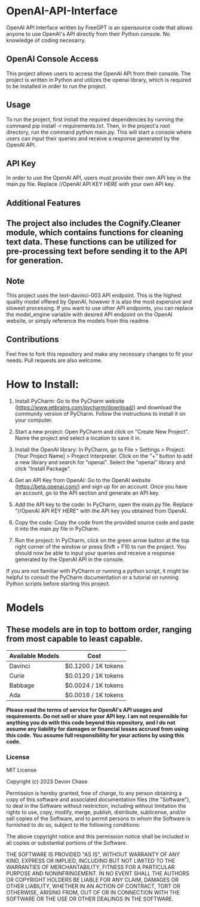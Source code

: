 # OpenAI-API-Interface
OpenAI API Interface written by FreeGPT is an opensource code that allows anyone to use OpenAI's API directly from their Python console. No knowledge of coding necesarry.

## OpenAI Console Access

This project allows users to access the OpenAI API from their console. The project is written in Python and utilizes the openai library, which is required to be installed in order to run the project.

## Usage

To run the project, first install the required dependencies by running the command pip install -r requirements.txt. Then, in the project's root directory, run the command python main.py. This will start a console where users can input their queries and receive a response generated by the OpenAI API.

## API Key

In order to use the OpenAI API, users must provide their own API key in the main.py file. Replace //OpenAI API KEY HERE with your own API key.

## Additional Features

## The project also includes the Cognify.Cleaner module, which contains functions for cleaning text data. These functions can be utilized for pre-processing text before sending it to the API for generation.

## Note

This project uses the text-davinci-003 API endpoint. This is the highest quality model offered by OpenAI, however it is also the most expensive and slowest processing. If you want to use other API endpoints, you can replace the model_engine variable with desired API endpoint on the OpenAI website, or simply reference the models from this readme.

## Contributions

Feel free to fork this repository and make any necessary changes to fit your needs. Pull requests are also welcome.

# How to Install:

1. Install PyCharm: Go to the PyCharm website (https://www.jetbrains.com/pycharm/download/) and download the community version of PyCharm. Follow the instructions to install it on your computer.

2. Start a new project: Open PyCharm and click on "Create New Project". Name the project and select a location to save it in.

3. Install the OpenAI library: In PyCharm, go to File > Settings > Project: [Your Project Name] > Project Interpreter. Click on the "+" button to add a new library and search for "openai". Select the "openai" library and click "Install Package".

4. Get an API Key from OpenAI: Go to the OpenAI website (https://beta.openai.com/) and sign up for an account. Once you have an account, go to the API section and generate an API key.

5. Add the API key to the code: In PyCharm, open the main.py file. Replace "//OpenAI API KEY HERE" with the API key you obtained from OpenAI.

6. Copy the code: Copy the code from the provided source code and paste it into the main.py file in PyCharm.

7. Run the project: In PyCharm, click on the green arrow button at the top right corner of the window or press Shift + F10 to run the project. You should now be able to input your queries and receive a response generated by the OpenAI API in the console.

If you are not familiar with PyCharm or running a python script, it might be helpful to consult the PyCharm documentation or a tutorial on running Python scripts before starting this project.

# Models
## These models are in top to bottom order, ranging from most capable to least capable.

|Available Models  | Cost  |
| ------------- | ------------- |
| Davinci  |$0.1200 / 1K tokens |
| Curie  |$0.0120 / 1K tokens|
| Babbage  | $0.0024 / 1K tokens  |
| Ada  | $0.0016 / 1K tokens|


**Please read the terms of service for OpenAI's API usages and requirements. Do not sell or share your API key. I am not responsible for anything you do with this code beyond this repository, and I do not assume any liability for damages or financial losses accrued from using this code. You assume full responsibility for your actions by using this code.**

### License

MIT License

Copyright (c) 2023 Devon Chase

Permission is hereby granted, free of charge, to any person obtaining a copy
of this software and associated documentation files (the "Software"), to deal
in the Software without restriction, including without limitation the rights
to use, copy, modify, merge, publish, distribute, sublicense, and/or sell
copies of the Software, and to permit persons to whom the Software is
furnished to do so, subject to the following conditions:

The above copyright notice and this permission notice shall be included in all
copies or substantial portions of the Software.

THE SOFTWARE IS PROVIDED "AS IS", WITHOUT WARRANTY OF ANY KIND, EXPRESS OR
IMPLIED, INCLUDING BUT NOT LIMITED TO THE WARRANTIES OF MERCHANTABILITY,
FITNESS FOR A PARTICULAR PURPOSE AND NONINFRINGEMENT. IN NO EVENT SHALL THE
AUTHORS OR COPYRIGHT HOLDERS BE LIABLE FOR ANY CLAIM, DAMAGES OR OTHER
LIABILITY, WHETHER IN AN ACTION OF CONTRACT, TORT OR OTHERWISE, ARISING FROM,
OUT OF OR IN CONNECTION WITH THE SOFTWARE OR THE USE OR OTHER DEALINGS IN THE
SOFTWARE.
